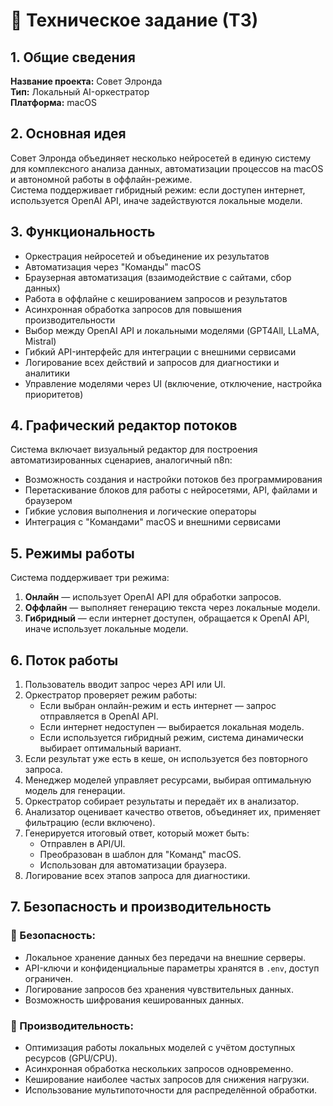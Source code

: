 # 📜 Техническое задание (ТЗ)

## 1. Общие сведения
**Название проекта:** Совет Элронда  
**Тип:** Локальный AI-оркестратор  
**Платформа:** macOS  

## 2. Основная идея
Совет Элронда объединяет несколько нейросетей в единую систему для комплексного анализа данных, автоматизации процессов на macOS и автономной работы в оффлайн-режиме.  
Система поддерживает гибридный режим: если доступен интернет, используется OpenAI API, иначе задействуются локальные модели.

## 3. Функциональность
- Оркестрация нейросетей и объединение их результатов
- Автоматизация через "Команды" macOS
- Браузерная автоматизация (взаимодействие с сайтами, сбор данных)
- Работа в оффлайне с кешированием запросов и результатов
- Асинхронная обработка запросов для повышения производительности
- Выбор между OpenAI API и локальными моделями (GPT4All, LLaMA, Mistral)
- Гибкий API-интерфейс для интеграции с внешними сервисами
- Логирование всех действий и запросов для диагностики и аналитики
- Управление моделями через UI (включение, отключение, настройка приоритетов)

## 4. Графический редактор потоков
Система включает визуальный редактор для построения автоматизированных сценариев, аналогичный n8n:
- Возможность создания и настройки потоков без программирования  
- Перетаскивание блоков для работы с нейросетями, API, файлами и браузером  
- Гибкие условия выполнения и логические операторы  
- Интеграция с "Командами" macOS и внешними сервисами  

## 5. Режимы работы
Система поддерживает три режима:
1. **Онлайн** — использует OpenAI API для обработки запросов.
2. **Оффлайн** — выполняет генерацию текста через локальные модели.
3. **Гибридный** — если интернет доступен, обращается к OpenAI API, иначе использует локальные модели.

## 6. Поток работы
1. Пользователь вводит запрос через API или UI.
2. Оркестратор проверяет режим работы:
   - Если выбран онлайн-режим и есть интернет — запрос отправляется в OpenAI API.
   - Если интернет недоступен — выбирается локальная модель.
   - Если используется гибридный режим, система динамически выбирает оптимальный вариант.
3. Если результат уже есть в кеше, он используется без повторного запроса.
4. Менеджер моделей управляет ресурсами, выбирая оптимальную модель для генерации.
5. Оркестратор собирает результаты и передаёт их в анализатор.
6. Анализатор оценивает качество ответов, объединяет их, применяет фильтрацию (если включено).
7. Генерируется итоговый ответ, который может быть:
   - Отправлен в API/UI.
   - Преобразован в шаблон для "Команд" macOS.
   - Использован для автоматизации браузера.
8. Логирование всех этапов запроса для диагностики.

## 7. Безопасность и производительность
### 🔹 Безопасность:
- Локальное хранение данных без передачи на внешние серверы.
- API-ключи и конфиденциальные параметры хранятся в `.env`, доступ ограничен.
- Логирование запросов без хранения чувствительных данных.
- Возможность шифрования кешированных данных.

### 🔹 Производительность:
- Оптимизация работы локальных моделей с учётом доступных ресурсов (GPU/CPU).
- Асинхронная обработка нескольких запросов одновременно.
- Кеширование наиболее частых запросов для снижения нагрузки.
- Использование мультипоточности для распределённой обработки.
